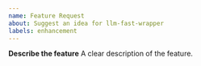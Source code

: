 ```yaml
---
name: Feature Request
about: Suggest an idea for llm-fast-wrapper
labels: enhancement
---
```


**Describe the feature**
A clear description of the feature.
